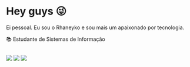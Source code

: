 # Hey guys 😜
Ei pessoal. Eu sou o Rhaneyko e sou mais um apaixonado por tecnologia.

📚 Estudante de Sistemas de  Informação

  ##
  
  <div>
  <a href = "mailto: contatorhaneykohonorio@gmail.com"><img src="https://img.shields.io/badge/-Gmail-%23EA4335?style=for-the-badge&logo=gmail&logoColor=white" target="_blank"></a>
  <a href="https://www.linkedin.com/in/rhaneyko-honorio-73657819b/" target="_blank"><img src="https://img.shields.io/badge/-LinkedIn-%230077B5?style=for-the-badge&logo=linkedin&logoColor=white" target="_blank"></a>
  <a href="https://www.instagram.com/rhaneyko/" target="_blank"><img src="https://img.shields.io/badge/-Instagram-%23E4405F?style=for-the-badge&logo=instagram&logoColor=white" target="_blank"></a>
</div>
